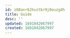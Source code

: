 ```yaml
---
id: z88anr62hvztbr9j0ouzgdh
title: Guide
desc: ''
updated: 1691042067997
created: 1691042067997
---
```

